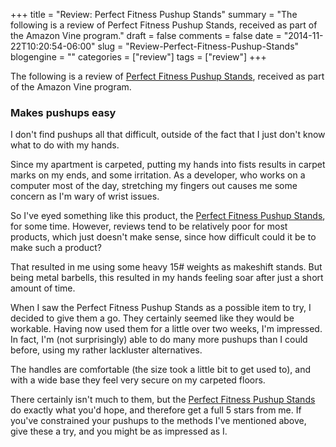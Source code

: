 +++
title = "Review: Perfect Fitness Pushup Stands"
summary = "The following is a review of Perfect Fitness Pushup Stands, received as part of the Amazon Vine program."
draft = false
comments = false
date = "2014-11-22T10:20:54-06:00"
slug = "Review-Perfect-Fitness-Pushup-Stands"
blogengine = ""
categories = ["review"]
tags = ["review"]
+++

<div class="note"><p>The following is a review of <a href="http://www.amazon.com/gp/product/B00MBEVV8S?tag=strivinglifen-20" rel="external">Perfect Fitness Pushup Stands</a>, received as part of the Amazon Vine program.</p></div>

<h3>Makes pushups easy</h3>

<p>I don't find pushups all that difficult, outside of the fact that I just don't know what to do with my hands.</p>

<p>Since my apartment is carpeted, putting my hands into fists results in carpet marks on my ends, and some irritation. As a developer, who works on a computer most of the day, stretching my fingers out causes me some concern as I'm wary of wrist issues.</p>

<p>So I've eyed something like this product, the <a href="http://www.amazon.com/gp/product/B00MBEVV8S?tag=strivinglifen-20" rel="external">Perfect Fitness Pushup Stands</a>, for some time. However, reviews tend to be relatively poor for most products, which just doesn't make sense, since how difficult could it be to make such a product?</p>

<p>That resulted in me using some heavy 15# weights as makeshift stands. But being metal barbells, this resulted in my hands feeling soar after just a short amount of time.</p>

<p>When I saw the Perfect Fitness Pushup Stands as a possible item to try, I decided to give them a go. They certainly seemed like they would be workable. Having now used them for a little over two weeks, I'm impressed. In fact, I'm (not surprisingly) able to do many more pushups than I could before, using my rather lackluster alternatives.</p>

<p>The handles are comfortable (the size took a little bit to get used to), and with a wide base they feel very secure on my carpeted floors.</p>

<p>There certainly isn't much to them, but the <a href="http://www.amazon.com/gp/product/B00MBEVV8S?tag=strivinglifen-20" rel="external">Perfect Fitness Pushup Stands</a> do exactly what you'd hope, and therefore get a full 5 stars from me. If you've constrained your pushups to the methods I've mentioned above, give these a try, and you might be as impressed as I.</p>
